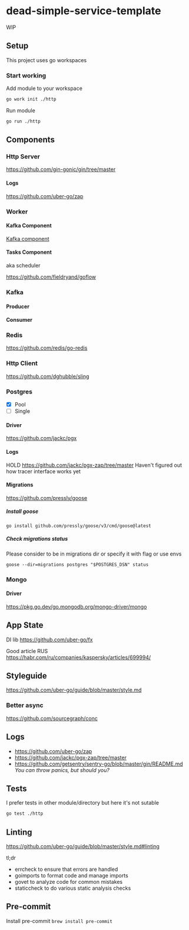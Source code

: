 # dead-simple-service-template

WIP

## Setup

This project uses go workspaces

### Start working

Add module to your workspace

```bash
go work init ./http
```

Run module

```bash
go run ./http
```

## Components

### Http Server

https://github.com/gin-gonic/gin/tree/master

#### Logs

https://github.com/uber-go/zap

### Worker

#### Kafka Component

[Kafka component](#kafka)

#### Tasks Component

aka scheduler

https://github.com/fieldryand/goflow

### Kafka

#### Producer

#### Consumer

### Redis

https://github.com/redis/go-redis

### Http Client

https://github.com/dghubble/sling

### Postgres

- [x] Pool
- [ ] Single

#### Driver

https://github.com/jackc/pgx

#### Logs

HOLD
https://github.com/jackc/pgx-zap/tree/master
Haven't figured out how tracer interface works yet

#### Migrations

<!-- https://github.com/ariga/atlas <- very complex system -->

https://github.com/pressly/goose

##### Install goose

`go install github.com/pressly/goose/v3/cmd/goose@latest`

##### Check migrations status

Please consider to be in migrations dir or specify it with flag or use envs

`goose --dir=migrations postgres "$POSTGRES_DSN" status`

### Mongo

#### Driver

https://pkg.go.dev/go.mongodb.org/mongo-driver/mongo

## App State

DI lib
https://github.com/uber-go/fx

Good article RUS https://habr.com/ru/companies/kaspersky/articles/699994/

## Styleguide

https://github.com/uber-go/guide/blob/master/style.md

### Better async

https://github.com/sourcegraph/conc

## Logs

- https://github.com/uber-go/zap
- https://github.com/jackc/pgx-zap/tree/master
- https://github.com/getsentry/sentry-go/blob/master/gin/README.md _You can throw panics, but should you?_

## Tests

I prefer tests in other module/directory but here it's not sutable

```bash
go test ./http
```

## Linting

https://github.com/uber-go/guide/blob/master/style.md#linting

tl;dr

- errcheck to ensure that errors are handled
- goimports to format code and manage imports
- govet to analyze code for common mistakes
- staticcheck to do various static analysis checks


## Pre-commit

Install pre-commit
`brew install pre-commit`
